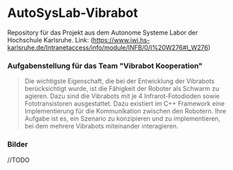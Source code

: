 # AutoSysLab-Vibrabot

Repository für das Projekt aus dem Autonome Systeme Labor der Hochschule Karlsruhe.
Link: (https://www.iwi.hs-karlsruhe.de/Intranetaccess/info/module/INFB/0/I%20W276#I_W276)

### Aufgabenstellung für das Team "Vibrabot Kooperation"
> Die wichtigste Eigenschaft, die bei der Entwicklung der Vibrabots berücksichtigt wurde, ist die Fähigkeit der Roboter als Schwarm zu agieren. Dazu sind die Vibrabots mit je 4 Infrarot-Fotodioden sowie Fototransistoren ausgestattet. Dazu existiert im C++ Framework eine Implementierung für die Kommunikation zwischen den Robotern.
> Ihre Aufgabe ist es, ein Szenario zu konzipieren und zu implementieren, bei dem mehrere Vibrabots miteinander interagieren. 

### Bilder
//TODO
